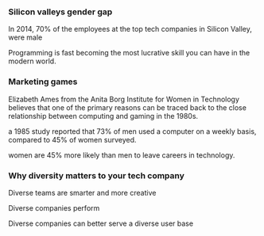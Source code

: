 ### Silicon valleys gender gap
In 2014, 70% of the employees at the top tech companies in Silicon Valley, were male

Programming is fast becoming the most lucrative skill you can have in the modern world.

### Marketing games
Elizabeth Ames from the Anita Borg Institute for Women in Technology believes that one of the primary reasons can be traced back to the close relationship between computing and gaming in the 1980s.

a 1985 study reported that 73% of men used a computer on a weekly basis, compared to 45% of women surveyed.

women are 45% more likely than men to leave careers in technology.

### Why diversity matters to your tech company
Diverse teams are smarter and more creative

Diverse companies perform 

Diverse companies can better serve a diverse user base